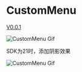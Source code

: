 # CustomMenu

[V0.0.1](https://github.com/flyfei/CustomMenu/archive/V0.0.1.zip)

![CustomMenu Gif](https://github.com/flyfei/CustomMenu/blob/master/resources/custom_menu.gif)


SDK为21时，添加阴影效果

![CustomMenu Gif](https://github.com/flyfei/CustomMenu/blob/develop/resources/custom_menu2.gif)

